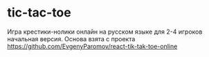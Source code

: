 # tic-tac-toe
Игра крестики-нолики онлайн на русском языке для 2-4 игроков начальная версия. Основа взята с проекта https://github.com/EvgenyParomov/react-tik-tak-toe-online
